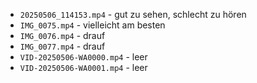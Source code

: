 * `20250506_114153.mp4` - gut zu sehen, schlecht zu hören
* `IMG_0075.mp4` - vielleicht am besten
* `IMG_0076.mp4` - drauf
* `IMG_0077.mp4` - drauf
* `VID-20250506-WA0000.mp4` - leer
* `VID-20250506-WA0001.mp4` - leer
